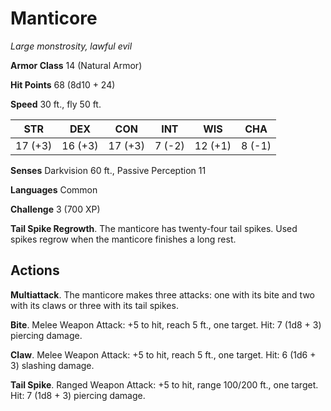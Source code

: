# Manticore
*Large monstrosity, lawful evil*

**Armor Class** 14 (Natural Armor)

**Hit Points** 68 (8d10 + 24)

**Speed** 30 ft., fly 50 ft.

**STR**|**DEX**|**CON**|**INT**|**WIS**|**CHA**
-------|-------|-------|-------|-------|-------
17 (+3)|16 (+3)|17 (+3)|7 (-2) |12 (+1)|8 (-1)

**Senses** Darkvision 60 ft., Passive Perception 11

**Languages** Common

**Challenge** 3 (700 XP)

**Tail Spike Regrowth**. The manticore has twenty-four tail spikes. Used spikes regrow when the manticore finishes a long rest.

## Actions
**Multiattack**. The manticore makes three attacks: one with its bite and two with its claws or three with its tail spikes.

**Bite**. Melee Weapon Attack: +5 to hit, reach 5 ft., one target. Hit: 7 (1d8 + 3) piercing damage.

**Claw**. Melee Weapon Attack: +5 to hit, reach 5 ft., one target. Hit: 6 (1d6 + 3) slashing damage.

**Tail Spike**. Ranged Weapon Attack: +5 to hit, range 100/200 ft., one target. Hit: 7 (1d8 + 3) piercing damage.
